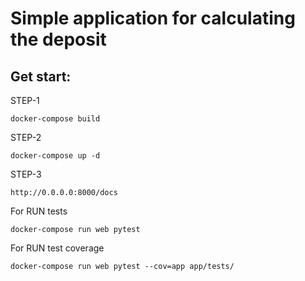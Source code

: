 # Simple application for calculating the deposit

## Get start:

STEP-1
```
docker-compose build
```

STEP-2
```
docker-compose up -d
```

STEP-3
```
http://0.0.0.0:8000/docs
```

For RUN tests
```
docker-compose run web pytest
```

For RUN test coverage
```
docker-compose run web pytest --cov=app app/tests/
```
